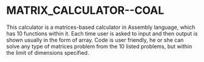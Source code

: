 # MATRIX_CALCULATOR--COAL
This calculator is a matrices-based calculator in Assembly language, which has 10 functions within it. Each time user is asked to input and then output is shown usually in the form of array. Code is user friendly, he or she can solve any type of matrices problem from the 10 listed problems, but within the limit of dimensions specified.
